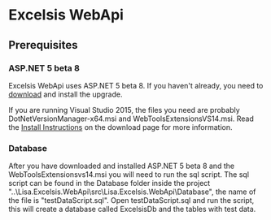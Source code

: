 
Excelsis WebApi
==========

Prerequisites
-------------

### ASP.NET 5 beta 8
Excelsis WebApi uses ASP.NET 5 beta 8. If you haven't already, you need to [download](https://www.microsoft.com/en-us/download/details.aspx?id=49442) and install the upgrade. 

If you are running Visual Studio 2015, the files you need are probably DotNetVersionManager-x64.msi and WebToolsExtensionsVS14.msi. Read the [Install Instructions](https://www.microsoft.com/en-us/download/details.aspx?id=49442&fa43d42b-25b5-4a42-fe9b-1634f450f5ee=True) on the download page for more information.

### Database
After you have downloaded and installed ASP.NET 5 beta 8 and the WebToolsExtensionsvs14.msi you will need to run the sql script.
The sql script can be found in the Database folder inside the project "..\Lisa.Excelsis.WebApi\src\Lisa.Excelsis.WebApi\Database", the name of the file is "testDataScript.sql". 
Open testDataScript.sql and run the script, this will create a database called ExcelsisDb and the tables with test data.
